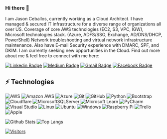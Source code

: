 <!--
**jasonceballos29/jasonceballos29** is a ✨ _special_ ✨ repository because its `README.md` (this file) appears on your GitHub profile.

Here are some ideas to get you started:

- 🔭 I’m currently working on ...
- 🌱 I’m currently learning ...
- 👯 I’m looking to collaborate on ...
- 🤔 I’m looking for help with ...
- 💬 Ask me about ...
- 📫 How to reach me: ...
- 😄 Pronouns: ...
- ⚡ Fun fact: ...
-->
### Hi there 👋





I am Jason Ceballos, currently working as a Cloud Architect. I have managed & secured IT infrastructure for a diverse range of organizations all over US. Coverage of core AWS technologies (EC2, S3, VPC, IGW), Microsoft technologies stack. (Azure, ADFS/SSO, Exchange, AD/DNS/DHCP, PowerShell) Network troubleshooting and virtual network infrastructure maintenance. Also have E-mail Security experience with DMARC, SPF, and DKIM. I am currently seeking new opportunities in the Cloud. Find out more about me & feel free to connect with me here:

[![Linkedin Badge](https://img.shields.io/badge/-JasonCeballos-blue?style=flat-square&logo=Linkedin&logoColor=white&link=https://www.linkedin.com/in/ludehsar/)](https://www.linkedin.com/in/jasonceballos/)
[![Medium Badge](https://img.shields.io/badge/jasonceballos-12100E?style=flat-square&logo=medium&logoColor=white&link=https://medium.com/@jasonceballos/)](https://medium.com/@jasonceballos)
[![Gmail Badge](https://img.shields.io/badge/-jasonceballos@gmail.com-c14438?style=flat-square&logo=Gmail&logoColor=white&link=mailto:jasonceballos@gmail.com)](mailto:jasonceballos@gmail.com)
[![Facebook Badge](https://img.shields.io/badge/jasonceballos-1877F2?style=flat-square&logo=facebook&logoColor=white&link=https://www.facebook.com/jasonceballos/)](https://www.facebook.com/jasonceballos/)


## ⚡ Technologies

![AWS](https://img.shields.io/badge/AWS-%23FF9900.svg?style=flat-square&logo=amazon-aws&logoColor=white)
![Amazon AWS](https://img.shields.io/badge/Amazon%20AWS-232F3E?style=flat-square&logo=amazon-aws)
![Azure](https://img.shields.io/badge/Azure-%230072C6.svg?style=flat-square&logo=microsoftazure&logoColor=white)
![Git](https://img.shields.io/badge/-Git-black?style=flat-square&logo=git)
![GitHub](https://img.shields.io/badge/-GitHub-181717?style=flat-square&logo=github)
![Python](https://img.shields.io/badge/-Python-black?style=flat-square&logo=Python)
![Bootstrap](https://img.shields.io/badge/-Bootstrap-563D7C?style=flat-square&logo=bootstrap)
![Cloudflare](https://img.shields.io/badge/Cloudflare-F38020?style=flat-square&logo=Cloudflare&logoColor=white)
![MicrosoftSQLServer](https://img.shields.io/badge/Microsoft%20SQL%20Sever-CC2927?style=flat-square&logo=microsoft%20sql%20server&logoColor=white)
![Microsoft Learn](https://img.shields.io/badge/Microsoft_Learn-258ffa?style=flat-square&logo=microsoft&logoColor=white)
![PyCharm](https://img.shields.io/badge/pycharm-143?style=flat-square&logo=pycharm&logoColor=black&color=black&labelColor=green)
![Visual Studio](https://img.shields.io/badge/Visual%20Studio-5C2D91.svg?style=flat-square&logo=visual-studio&logoColor=white)
![Linux](https://img.shields.io/badge/Linux-FCC624?style=flat-square&logo=linux&logoColor=black)
![Ubuntu](https://img.shields.io/badge/Ubuntu-E95420?style=flat-square&logo=ubuntu&logoColor=white)
![Windows](https://img.shields.io/badge/Windows-0078D6?style=flat-square&logo=windows&logoColor=white)
![Raspberry Pi](https://img.shields.io/badge/-RaspberryPi-C51A4A?style=flat-square&logo=Raspberry-Pi)
![Trello](https://img.shields.io/badge/Trello-%23026AA7.svg?style=flat-square&logo=Trello&logoColor=white)
![Apple](https://img.shields.io/badge/Apple-%23000000.svg?style=flat-square&logo=apple&logoColor=white)



![Github Stats](https://github-readme-stats.vercel.app/api?username=jasonceballos29&count_private=true&show_icons=true&include_all_commits=true)
![Top Langs](https://github-readme-stats.vercel.app/api/top-langs/?username=jasonceballos29&hide=TeX&layout=compact)



[![Visitors](https://api.visitorbadge.io/api/visitors?path=jasonceballos29%2Fjasonceballos29&label=VISITORS&countColor=%23263759)](https://visitorbadge.io/status?path=jasonceballos29%2Fjasonceballos29)
